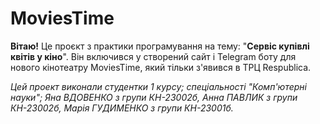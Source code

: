 # MoviesTime
**Вітаю!** Це проєкт з практики програмування на тему: "**Сервіс купівлі квітів у кіно**".
Він включився у створений сайт і Telegram боту для нового кінотеатру MoviesTime, який тільки з'явився в ТРЦ Respublica.

_Цей проект виконали студентки 1 курсу; спеціальності "Комп'ютерні науки"; Яна ВДОВЕНКО з групи КН-23002б,
Анна ПАВЛИК з групи КН-23002б, Марія ГУДИМЕНКО з групи КН-23001б._
